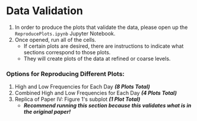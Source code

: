# Data Validation

1. In order to produce the plots that validate the data, please open up the `ReproducePlots.ipynb` Jupyter Notebook. 
2. Once opened, run all of the cells.
   - If certain plots are desired, there are instructions to indicate what sections correspond to those plots. 
   - They will create plots of the data at refined or coarse levels.

### Options for Reproducing Different Plots:
1. High and Low Frequencies for Each Day _**(8 Plots Total)**_
2. Combined High and Low Frequencies for Each Day _**(4 Plots Total)**_
3. Replica of Paper IV: Figure 1's subplot _**(1 Plot Total)**_
   - _**Recommend running this section because this validates what is in the original paper!**_